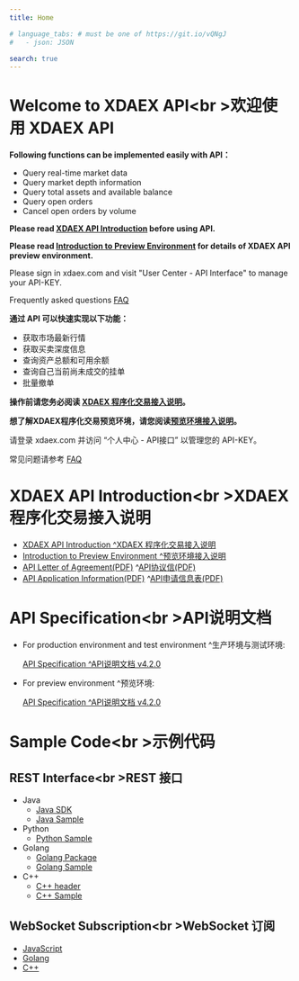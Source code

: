 ```yaml
---
title: Home

# language_tabs: # must be one of https://git.io/vQNgJ
#   - json: JSON 

search: true
---
```


# Welcome to XDAEX API<br \>欢迎使用 XDAEX API

**Following functions can be implemented easily with API：**

* Query real-time market data
* Query market depth information
* Query total assets and available balance
* Query open orders
* Cancel open orders by volume

**Please read [XDAEX API Introduction](https://github.com/XDAEX/API/wiki/XDAEX_API_Introduction) before using API.**

**Please read [Introduction to Preview Environment](https://github.com/XDAEX/API/wiki/XDAEX_API_Preview_Environment_introduction) for details of XDAEX API preview environment.**

Please sign in xdaex.com and visit "User Center - API Interface" to manage your API-KEY.

Frequently asked questions [FAQ](https://support.xdaex.com/hc/en-us/search?utf8=%E2%9C%93&query=api)

**通过 API 可以快速实现以下功能：**

* 获取市场最新行情
* 获取买卖深度信息
* 查询资产总额和可用余额
* 查询自己当前尚未成交的挂单
* 批量撤单

**操作前请您务必阅读 [XDAEX 程序化交易接入说明](https://github.com/XDAEX/API/wiki/XDAEX_API_Introduction)。**

**想了解XDAEX程序化交易预览环境，请您阅读[预览环境接入说明](https://github.com/XDAEX/API/wiki/XDAEX_API_Preview_Environment_introduction)。**

请登录 xdaex.com 并访问 “个人中心 - API接口” 以管理您的 API-KEY。

常见问题请参考 [FAQ](https://support.xdaex.com/hc/zh-cn/search?utf8=✓&query=api)

# XDAEX API Introduction<br \>XDAEX 程序化交易接入说明
* [XDAEX API Introduction ^XDAEX 程序化交易接入说明](https://github.com/XDAEX/API/wiki/XDAEX_API_Introduction)
* [Introduction to Preview Environment ^预览环境接入说明](https://github.com/XDAEX/API/wiki/XDAEX_API_Preview_Environment_introduction)
* [API Letter of Agreement(PDF)](https://github.com/XDAEX/API/raw/master/documents/API_Letter_of_Agreement_EN.pdf) ^[API协议信(PDF)](https://github.com/XDAEX/API/raw/master/documents/API_Letter_of_Agreement_CN.pdf)
* [API Application Information(PDF)](https://github.com/XDAEX/API/raw/master/documents/API_Application_Information_EN.pdf) ^[API申请信息表(PDF)](https://github.com/XDAEX/API/raw/master/documents/API_Application_Information_CN.pdf)

# API Specification<br \>API说明文档

* For production environment and test environment ^生产环境与测试环境:

  [API Specification ^API说明文档 v4.2.0](https://yushizhao.github.io/XDAEXAPI/#1-quick-start)

* For preview environment ^预览环境:

  [API Specification ^API说明文档 v4.2.0](https://yushizhao.github.io/XDAEXAPI/#1-quick-start)

# Sample Code<br \>示例代码
## REST Interface<br \>REST 接口
* Java
    +  [Java SDK](https://github.com/XDAEX/API/raw/master/java/xdaex-trading-sdk-1.0.jar)
    +  [Java Sample](https://github.com/XDAEX/API/wiki/REST_sample_java)
* Python
    +  [Python Sample](https://github.com/XDAEX/API/wiki/REST_sample_python)
* Golang
    +  [Golang Package](https://github.com/XDAEX/API/tree/master/golang/eccutils)
    +  [Golang Sample](https://github.com/XDAEX/API/wiki/REST_sample_golang)
* C++
    +  [C++ header](https://github.com/XDAEX/API/raw/master/cpp/eccutils.hpp)
    +  [C++ Sample](https://github.com/XDAEX/API_Docs/wiki/REST_sample_cpp)

## WebSocket Subscription<br \>WebSocket 订阅
* [JavaScript](https://github.com/XDAEX/API/wiki/WebSocket_subscription_sample_javascript)
* [Golang](https://github.com/XDAEX/API/wiki/WebSocket_subscription_sample_golang)
* [C++](https://github.com/XDAEX/API/wiki/WebSocket_subscription_sample_cpp)